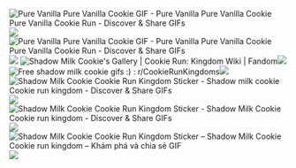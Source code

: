 <img src="https://i.pinimg.com/originals/11/91/46/119146089c21bd85d4340e91a0b26e52.gif" alt="Pure Vanilla Pure Vanilla Cookie GIF - Pure Vanilla Pure Vanilla Cookie  Pure Vanilla Cookie Run - Discover &amp; Share GIFs"/>![](https://github.com/user-attachments/22b79928-38ae-4104-8a95-70151dcc0dbe)    <img src="https://media.tenor.com/-wZRzlWmwgwAAAAM/eye-of-rah-pure-vanilla-cookie.gif" alt="Pure Vanilla Pure Vanilla Cookie GIF - Pure Vanilla Pure Vanilla Cookie  Pure Vanilla Cookie Run - Discover &amp; Share GIFs"/>![](https://github.com/user-attachments/eb96d6c2-3281-4ad7-accb-748f4f1a4556)
  <img src="https://static.wikia.nocookie.net/cookierunkingdom/images/3/35/Shadow_milk_gacha_sequence_1_animation.gif/revision/latest/scale-to-width-down/250?cb=20250119185243" alt="Shadow Milk Cookie&#39;s Gallery | Cookie Run: Kingdom Wiki | Fandom"/>![](https://github.com/user-attachments/942aff2a-50d2-454c-ad15-e98a05966b09)
 <img src="https://i.redd.it/rssuuqz6y4ne1.gif" alt="Free shadow milk cookie gifs :) : r/CookieRunKingdoms"/>![](https://github.com/user-attachments/31ac9d7a-6281-4fe4-b2ab-c8d1447274e7) <img src="https://media.tenor.com/eVW5_HMGhOAAAAAj/shadow-milk-cookie-cookie-run-kingdom.gif" alt="Shadow Milk Cookie Cookie Run Kingdom Sticker - Shadow milk cookie Cookie  run kingdom - Discover &amp; Share GIFs"/>![](https://github.com/user-attachments/89f49e66-1203-460b-8ead-b720ab9d6162) <img src="https://media.tenor.com/xW5ODgCd_WgAAAAj/shadow-milk-cookie-cookie-run-kingdom.gif" alt="Shadow Milk Cookie Cookie Run Kingdom Sticker - Shadow Milk Cookie Cookie  run kingdom - Discover &amp; Share GIFs"/>![](https://github.com/user-attachments/044e3dee-e77c-4074-a1a2-ff244ce66e2c) <img src="https://media.tenor.com/7iBkx3DdlekAAAAj/shadow-milk-cookie-cookie-run-kingdom.gif" alt="Shadow Milk Cookie Cookie Run Kingdom Sticker – Shadow Milk Cookie Cookie  run kingdom – Khám phá và chia sẻ GIF"/>![](https://github.com/user-attachments/29c3c4e7-a9f2-44f6-8fa5-1c3970b91d2e)






